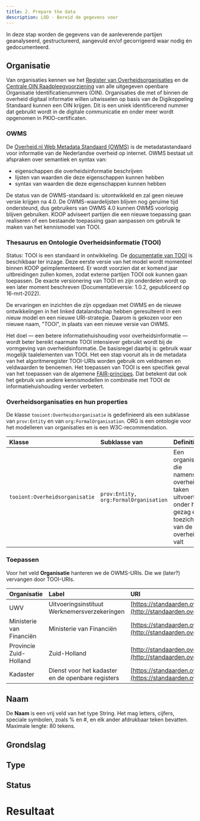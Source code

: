 ```yaml
---
title: 2. Prepare the data
description: LOD - Bereid de gegevens voor
---
```


In deze stap worden de gegevens van de aanleverende partijen geanalyseerd, gestructureerd, aangevuld en/of gecorrigeerd waar nodig én gedocumenteerd.

## Organisatie

Van organisaties kennen we het [Register van Overheidsorganisaties](https://organisaties.overheid.nl/) en de [Centrale OIN Raadpleegvoorziening](https://portaal.digikoppeling.nl/registers/) van alle uitgegeven openbare Organisatie Identificatienummers (OIN). Organisaties die met of binnen de overheid digitaal informatie willen uitwisselen op basis van de Digikoppeling Standaard kunnen een OIN krijgen. Dit is een uniek identificerend nummer dat gebruikt wordt in de digitale communicatie en onder meer wordt opgenomen in PKIO-certificaten.

### OWMS

De [Overheid.nl Web Metadata Standaard (OWMS)](https://standaarden.overheid.nl/owms/terms) is de metadatastandaard voor informatie van de Nederlandse overheid op internet. OWMS bestaat uit afspraken over semantiek en syntax van:

- eigenschappen die overheidsinformatie beschrijven
- lijsten van waarden die deze eigenschappen kunnen hebben
- syntax van waarden die deze eigenschappen kunnen hebben

De status van de OWMS-standaard is: uitontwikkeld en zal geen nieuwe versie krijgen na 4.0. De OWMS-waardelijsten blijven nog geruime tijd ondersteund, dus gebruikers van OWMS 4.0 kunnen OWMS voorlopig blijven gebruiken. KOOP adviseert partijen die een nieuwe toepassing gaan realiseren of een bestaande toepassing gaan aanpassen om gebruik te maken van het kennismodel van TOOI.

### Thesaurus en Ontologie Overheidsinformatie (TOOI)

Status: TOOI is een standaard in ontwikkeling. De [documentatie van TOOI](https://tardis.overheid.nl/manual/Documentatie_TOOI.html) is beschikbaar ter inzage. Deze eerste versie van het model wordt momenteel binnen KOOP geïmplementeerd. Er wordt voorzien dat er komend jaar uitbreidingen zullen komen, zodat externe partijen TOOI ook kunnen gaan toepassen. De exacte versionering van TOOI en zijn onderdelen wordt op een later moment beschreven (Documentatieversie: 1.0.2, gepubliceerd op 16-mrt-2022).

De ervaringen en inzichten die zijn opgedaan met OWMS en de nieuwe ontwikkelingen in het linked datalandschap hebben geresulteerd in een nieuw model en een nieuwe URI-strategie. Daarom is gekozen voor een nieuwe naam, "TOOI", in plaats van een nieuwe versie van OWMS.

Het doel — een betere informatiehuishouding voor overheidsinformatie — wordt beter bereikt naarmate TOOI intensiever gebruikt wordt bij de vormgeving van overheidsinformatie. De basisregel daarbij is: gebruik waar mogelijk taalelementen van TOOI. Het een stap vooruit als in de metadata van het algoritmeregister TOOI-URIs worden gebruik om veldnamen en veldwaarden te benoemen. Het toepassen van TOOI is een specifiek geval van het toepassen van de algemene [FAIR-principes](https://www.go-fair.org/fair-principles/). Dat betekent dat ook het gebruik van andere kennismodellen in combinatie met TOOI de informatiehuishouding verder verbetert.

### Overheidsorganisaties en hun properties

De klasse `tooiont:Overheidsorganisatie` is gedefinieerd als een subklasse van `prov:Entity` en van `org:FormalOrganisation`. ORG is een ontologie voor het modelleren van organisaties en is een W3C-recommendation.

| Klasse | Subklasse van | Definitie | Toelichting |
| :----- | :------------ | :-------- | :---------- |
| `tooiont:Overheidsorganisatie` | `prov:Entity, org:FormalOrganisation` | Een organisatie die namens de overheid taken uitvoert en onder het gezag en toezicht van de overheid valt | Welke organisaties dat zijn hangt af van wetgeving en verandert daarom met de tijd.

### Toepassen

Voor het veld **Organisatie** hanteren we de OWMS-URIs. Die we (later?) vervangen door TOOI-URIs.

| Organisatie | Label | URI |
| :---------- | :---- | :-- | 
| UWV | Uitvoeringsinstituut Werknemersverzekeringen | [https://standaarden.overheid.nl/owms/terms/Uitvoeringsinstituut_Werknemersverzekeringen](http://standaarden.overheid.nl/owms/terms/Uitvoeringsinstituut_Werknemersverzekeringen) |
| Ministerie van Financiën | Ministerie van Financiën | [https://standaarden.overheid.nl/owms/terms/Ministerie_van_Financien](http://standaarden.overheid.nl/owms/terms/Ministerie_van_Financien) | MINFIN |
| Provincie Zuid-Holland | Zuid-Holland | [http://standaarden.overheid.nl/owms/terms/Zuid-Holland](http://standaarden.overheid.nl/owms/terms/Zuid-Holland) |
| Kadaster | Dienst voor het kadaster en de openbare registers | [https://standaarden.overheid.nl/owms/terms/Dienst_voor_het_kadaster_en_de_openbare_registers](https://standaarden.overheid.nl/owms/terms/Dienst_voor_het_kadaster_en_de_openbare_registers) |


## Naam

De **Naam** is een vrij veld van het type String. Het mag letters, cijfers, speciale symbolen, zoals % en #, en elk ander afdrukbaar teken bevatten. Maximale lengte: 80 tekens.

## Grondslag

## Type

## Status

# Resultaat
